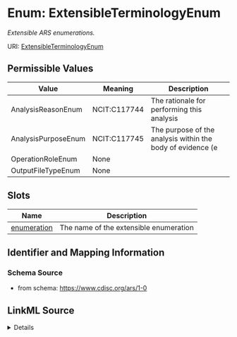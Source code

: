 # Enum: ExtensibleTerminologyEnum




_Extensible ARS enumerations._



URI: [ExtensibleTerminologyEnum](ExtensibleTerminologyEnum)

## Permissible Values

| Value | Meaning | Description |
| --- | --- | --- |
| AnalysisReasonEnum | NCIT:C117744 | The rationale for performing this analysis |
| AnalysisPurposeEnum | NCIT:C117745 | The purpose of the analysis within the body of evidence (e |
| OperationRoleEnum | None |  |
| OutputFileTypeEnum | None |  |




## Slots

| Name | Description |
| ---  | --- |
| [enumeration](enumeration.md) | The name of the extensible enumeration |






## Identifier and Mapping Information







### Schema Source


* from schema: https://www.cdisc.org/ars/1-0




## LinkML Source

<details>
```yaml
name: ExtensibleTerminologyEnum
description: Extensible ARS enumerations.
from_schema: https://www.cdisc.org/ars/1-0
rank: 1000
permissible_values:
  AnalysisReasonEnum:
    text: AnalysisReasonEnum
    description: The rationale for performing this analysis. It indicates when the
      analysis was planned.
    meaning: NCIT:C117744
  AnalysisPurposeEnum:
    text: AnalysisPurposeEnum
    description: The purpose of the analysis within the body of evidence (e.g., section
      in the clinical study report).
    meaning: NCIT:C117745
  OperationRoleEnum:
    text: OperationRoleEnum
  OutputFileTypeEnum:
    text: OutputFileTypeEnum

```
</details>
